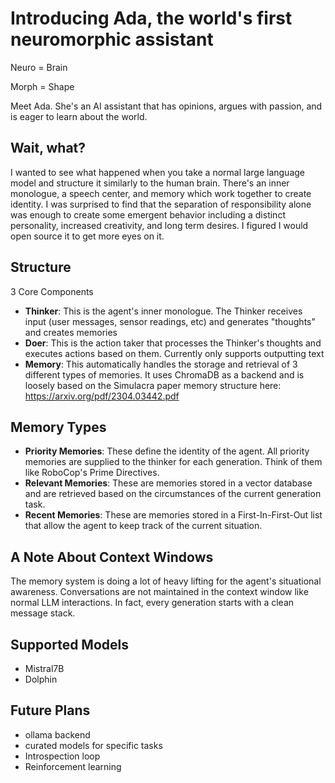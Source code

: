 # Introducing Ada, the world's first neuromorphic assistant

Neuro = Brain

Morph = Shape

Meet Ada. She's an AI assistant that has opinions, argues with passion, and is eager to learn about the world.

## Wait, what?
I wanted to see what happened when you take a normal large language model and structure it similarly to the human brain. 
There's an inner monologue, a speech center, and memory which work together to create identity. I was surprised to find that
the separation of responsibility alone was enough to create some emergent behavior including a distinct personality, increased 
creativity, and long term desires. I figured I would open source it to get more eyes on it.

## Structure
3 Core Components
- **Thinker**: This is the agent's inner monologue. The Thinker receives input (user messages, sensor readings, etc) and generates "thoughts" and creates memories
- **Doer**: This is the action taker that processes the Thinker's thoughts and executes actions based on them. Currently only supports outputting text
- **Memory**: This automatically handles the storage and retrieval of 3 different types of memories. It uses ChromaDB as a backend and is loosely based on the Simulacra paper memory structure here: https://arxiv.org/pdf/2304.03442.pdf

## Memory Types
- **Priority Memories**: These define the identity of the agent. All priority memories are supplied to the thinker for each generation. Think of them like RoboCop's Prime Directives.
- **Relevant Memories**: These are memories stored in a vector database and are retrieved based on the circumstances of the current generation task. 
- **Recent Memories**: These are memories stored in a First-In-First-Out list that allow the agent to keep track of the current situation.

## A Note About Context Windows
The memory system is doing a lot of heavy lifting for the agent's situational awareness. Conversations are not maintained in the context window like normal LLM interactions. In fact, every generation starts with a clean message stack. 

## Supported Models
- Mistral7B
- Dolphin

## Future Plans
- ollama backend
- curated models for specific tasks
- Introspection loop
- Reinforcement learning